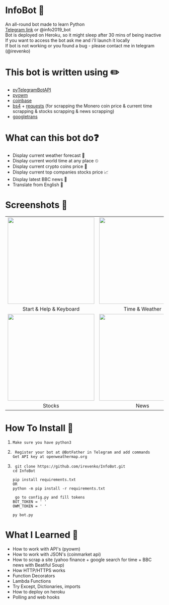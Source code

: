 # InfoBot 🤖
An all-round bot made to learn Python <br />
[Telegram link](https://t.me/info2019_bot) or @info2019_bot <br />
Bot is deployed on Heroku, so it might sleep after 30 mins of being inactive <br />
If you want to access the bot ask me and i'll launch it locally<br />
If bot is not working or you found a bug - please contact me in telegram (@irevenko)

# This bot is written using ✏️
* [pyTelegramBotAPI](https://github.com/eternnoir/pyTelegramBotAPI)
* [pyowm](https://github.com/csparpa/pyowm) 
* [coinbase](https://gist.github.com/chris-gong/b24130f5ea0c6c93e3c24bfb4aca27fd)
* [bs4](https://www.crummy.com/software/BeautifulSoup/bs4/doc/) + [requests](https://requests.readthedocs.io/en/master/) (for scrapping the Monero coin price & current time scrapping & stocks scrapping & news scrapping) 
* [googletrans](https://pypi.org/project/googletrans/)

# What can this bot do❓
* Display current weather forecast 🌄
* Display current world time at any place ⏲
* Display current crypto coins price 💸
* Display current top companies stocks price 📈
* Display latest BBC news 📰
* Translate from English 🔀

# Screenshots 📸
|   |   |   |
|:---:|:---:|:---:|
|<img src="https://i.imgur.com/6SvV1uH.png" width="275">|<img src="https://i.imgur.com/ncleleT.png" width="275">|<img src="https://i.imgur.com/HohkaKi.png" width="275">|
|Start & Help & Keyboard|Time & Weather|Crypto|
<img src="https://i.imgur.com/yFqudtu.png" width="275">|<img src="https://i.imgur.com/sLCDNrQ.png" width="275">|<img src="https://i.imgur.com/3uLkArO.png" width="275">|
|Stocks|News|Translator

# How To Install 🔨
1) ``` Make sure you have python3 ```

2) ``` Register your bot at @BotFather in Telegram and add commands``` <br />
    ```Get API key at openweathermap.org  ``` <br />

3) ``` git clone https://github.com/irevenko/InfoBot.git``` <br />
    ```cd InfoBot ``` <br />

    ```pip install requirements.txt ``` <br />
    ```OR```<br />
    ```python -m pip install -r requirements.txt```<br />

   ``` go to config.py and fill tokens```<br />
    ```BOT_TOKEN = ' '```<br />
    ```OWM_TOKEN = ' '```<br />

    ```py bot.py```


# What I Learned 🧠
* How to work with API's (pyowm)
* How to work with JSON's (coinmarket api)
* How to scrap a site (yahoo finance + google search for time + BBC news  with Beatiful Soup)
* How HTTP/HTTPS works
* Function Decorators 
* Lambda Functions
* Try Except, Dictionaries, imports
* How to deploy on heroku
* Polling and web hooks

